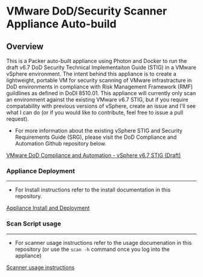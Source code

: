 
# VMware DoD/Security Scanner Appliance Auto-build

## Overview

This is a Packer auto-built appliance using Photon and Docker to run the draft v6.7 DoD Security Technical Implementaiton Guide (STIG) in a VMware vSphere environment. The intent behind this appliance is to create a lightweight, portable VM for security scanning of VMware infrastracture in DoD environments in compliance with Risk Management Framework (RMF) guildlines as defined in DoDI 8510.01. This appliance will currently only scan an environment against the existing VMware v6.7 STIG, but if you require compatability with previous versions of vSphere, create an issue and I'll see what I can do (or if you would like to contribute, feel free to issue a pull request).

* For more information about the existing vSphere STIG and Security Requirements Guide (SRG), please visit the DoD Compliance and Automation Github repository below.

[VMware DoD Compliance and Automation - vSphere v6.7 STIG (Draft)](https://github.com/vmware/dod-compliance-and-automation)


### Appliance Deployment

---

* For Install instructions refer to the install documentation in this repository.

[Appliance Install and Deployment](https://github.com/1computerguy/scanner-autobuild/blob/main/INSTALL.md)


### Scan Script usage

---

* For scanner usage instructions refer to the usage documenation in this repository (or use the `scan -h` command once you log into the appliance)

[Scanner usage instructions](https://github.com/1computerguy/scanner-autobuild/blob/main/USAGE.md)
